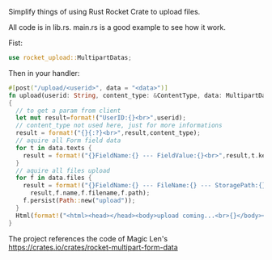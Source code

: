 Simplify things of using Rust Rocket Crate to upload files.

All code is in lib.rs. main.rs is a good example to see how it work.

Fist:  
```rs
use rocket_upload::MultipartDatas;
```

Then in your handler:  
```rs
#[post("/upload/<userid>", data = "<data>")]
fn upload(userid: String, content_type: &ContentType, data: MultipartDatas) -> Html<String>
{
  // to get a param from client
  let mut result=format!("UserID:{}<br>",userid);
  // content_type not used here, just for more informations
  result = format!("{}{:?}<br>",result,content_type);
  // aquire all Form field data
  for t in data.texts {
    result = format!("{}FieldName:{} --- FieldValue:{}<br>",result,t.key,t.value);
  }
  // aquire all files upload 
  for f in data.files {
    result = format!("{}FieldName:{} --- FileName:{} --- StoragePath:{}<br>",
      result,f.name,f.filename,f.path);
    f.persist(Path::new("upload"));
  }
  Html(format!("<html><head></head><body>upload coming...<br>{}</body></html>",result))
}
```

The project references the code of Magic Len's https://crates.io/crates/rocket-multipart-form-data
